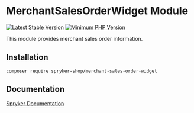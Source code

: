 # MerchantSalesOrderWidget Module
[![Latest Stable Version](https://poser.pugx.org/spryker-shop/merchant-sales-order-widget/v/stable.svg)](https://packagist.org/packages/spryker-shop/merchant-sales-order-widget)
[![Minimum PHP Version](https://img.shields.io/badge/php-%3E%3D%207.3-8892BF.svg)](https://php.net/)

This module provides merchant sales order information.

## Installation

```
composer require spryker-shop/merchant-sales-order-widget
```

## Documentation

[Spryker Documentation](https://academy.spryker.com/developing_with_spryker/module_guide/modules.html)

